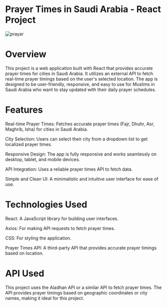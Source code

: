 # Prayer Times in Saudi Arabia - React Project

![prayar](https://github.com/user-attachments/assets/53615a3b-18db-482c-9baf-bc6652d7d054)


# Overview
This project is a web application built with React that provides accurate prayer times for cities in Saudi Arabia. It utilizes an external API to fetch real-time prayer timings based on the user's selected location. The app is designed to be user-friendly, responsive, and easy to use for Muslims in Saudi Arabia who want to stay updated with their daily prayer schedules.

# Features
Real-time Prayer Times: Fetches accurate prayer times (Fajr, Dhuhr, Asr, Maghrib, Isha) for cities in Saudi Arabia.

City Selection: Users can select their city from a dropdown list to get localized prayer times.

Responsive Design: The app is fully responsive and works seamlessly on desktop, tablet, and mobile devices.

API Integration: Uses a reliable prayer times API to fetch data.

Simple and Clean UI: A minimalistic and intuitive user interface for ease of use.

# Technologies Used
React: A JavaScript library for building user interfaces.

Axios: For making API requests to fetch prayer times.

CSS: For styling the application.

Prayer Times API: A third-party API that provides accurate prayer timings based on location.

# API Used
This project uses the Aladhan API or a similar API to fetch prayer times. The API provides prayer timings based on geographic coordinates or city names, making it ideal for this project.
